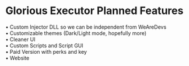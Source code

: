 # Glorious Executor Planned Features  
  
• Custom Injector DLL so we can be independent from WeAreDevs  
• Customizable themes (Dark/Light mode, hopefully more)  
• Cleaner UI  
• Custom Scripts and Script GUI  
• Paid Version with perks and key  
• Website  
